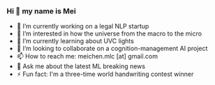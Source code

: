 ### Hi 👋 my name is Mei

- 🔭 I’m currently working on a legal NLP startup 
- 👀 I’m interested in how the universe from the macro to the micro
- 🌱 I’m currently learning about UVC lights
- 💞️ I’m looking to collaborate on a cognition-management AI project
- 📫 How to reach me: meichen.mlc [at] gmail.com
- 💬 Ask me about the latest ML breaking news
- ⚡ Fun fact: I'm a three-time world handwriting contest winner
